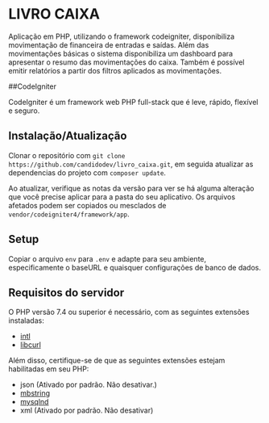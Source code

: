 # LIVRO CAIXA
Aplicação em PHP, utilizando o framework codeigniter, disponibiliza movimentação de financeira de entradas e saídas. Além das movimentações básicas o sistema disponibiliza um dashboard para apresentar o resumo das movimentações do caixa. Também é possível emitir relatórios a partir dos filtros aplicados as movimentações.

##CodeIgniter

CodeIgniter é um framework web PHP full-stack que é leve, rápido, flexível e seguro.

## Instalação/Atualização

Clonar o repositório com `git clone https://github.com/candidodev/livro_caixa.git`, em seguida atualizar as dependencias do projeto com `composer update`.

Ao atualizar, verifique as notas da versão para ver se há alguma alteração que você precise aplicar
para a pasta do seu aplicativo. Os arquivos afetados podem ser copiados ou mesclados de
`vendor/codeigniter4/framework/app`.

## Setup

Copiar o arquivo `env` para `.env` e adapte para seu ambiente, especificamente o baseURL
e quaisquer configurações de banco de dados.


## Requisitos do servidor

O PHP versão 7.4 ou superior é necessário, com as seguintes extensões instaladas:

- [intl](http://php.net/manual/en/intl.requirements.php)
- [libcurl](http://php.net/manual/en/curl.requirements.php) 

Além disso, certifique-se de que as seguintes extensões estejam habilitadas em seu PHP:

- json (Ativado por padrão. Não desativar.)
- [mbstring](http://php.net/manual/en/mbstring.installation.php)
- [mysqlnd](http://php.net/manual/en/mysqlnd.install.php)
- xml (Ativado por padrão. Não desativar)
